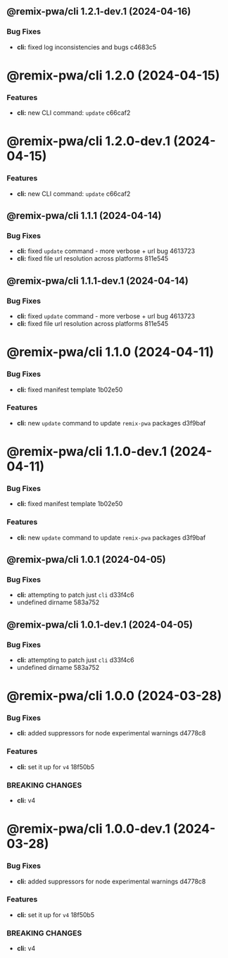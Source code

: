 ## @remix-pwa/cli 1.2.1-dev.1 (2024-04-16)


### Bug Fixes

* **cli:** fixed log inconsistencies and bugs c4683c5

# @remix-pwa/cli 1.2.0 (2024-04-15)


### Features

* **cli:** new CLI command: `update` c66caf2

# @remix-pwa/cli 1.2.0-dev.1 (2024-04-15)


### Features

* **cli:** new CLI command: `update` c66caf2

## @remix-pwa/cli 1.1.1 (2024-04-14)


### Bug Fixes

* **cli:** fixed `update` command - more verbose + url bug 4613723
* **cli:** fixed file url resolution across platforms 811e545

## @remix-pwa/cli 1.1.1-dev.1 (2024-04-14)


### Bug Fixes

* **cli:** fixed `update` command - more verbose + url bug 4613723
* **cli:** fixed file url resolution across platforms 811e545

# @remix-pwa/cli 1.1.0 (2024-04-11)


### Bug Fixes

* **cli:** fixed manifest template 1b02e50


### Features

* **cli:** new `update` command to update `remix-pwa` packages d3f9baf

# @remix-pwa/cli 1.1.0-dev.1 (2024-04-11)


### Bug Fixes

* **cli:** fixed manifest template 1b02e50


### Features

* **cli:** new `update` command to update `remix-pwa` packages d3f9baf

## @remix-pwa/cli 1.0.1 (2024-04-05)


### Bug Fixes

* **cli:** attempting to patch just `cli` d33f4c6
* undefined dirname 583a752

## @remix-pwa/cli 1.0.1-dev.1 (2024-04-05)


### Bug Fixes

* **cli:** attempting to patch just `cli` d33f4c6
* undefined dirname 583a752

# @remix-pwa/cli 1.0.0 (2024-03-28)


### Bug Fixes

* **cli:** added suppressors for node experimental warnings d4778c8


### Features

* **cli:** set it up for `v4` 18f50b5


### BREAKING CHANGES

* **cli:** v4

# @remix-pwa/cli 1.0.0-dev.1 (2024-03-28)


### Bug Fixes

* **cli:** added suppressors for node experimental warnings d4778c8


### Features

* **cli:** set it up for `v4` 18f50b5


### BREAKING CHANGES

* **cli:** v4
